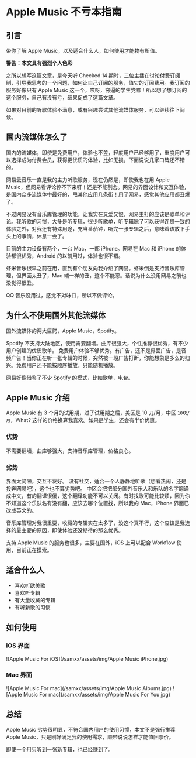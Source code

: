 # Apple Music 不亏本指南

## 引言
带你了解 Apple Music，以及适合什么人，如何使用才能物有所值。

__警告：本文具有强烈个人色彩__

之所以想写这篇文章，是今天听 Checked 14 期时，三位主播在讨论付费订阅制，引导我思考的一个问题，如何让自己订阅的服务，值它的订阅费用。我订阅的服务好像只有 Apple Music 这一个，哎呀，穷逼的学生党嘛！所以想了想订阅的这个服务，自己有没有亏，结果促成了这篇文章。

如果对目前的听歌体验不满意，或有兴趣尝试其他流媒体服务，可以继续往下阅读。

## 国内流媒体怎么了
国内的流媒体，即使是免费用户，体验也不差，轻度用户已经够用了，重度用户可以选择成为付费会员，获得更优质的体验，比如无损。下面说说几家口碑还不错的。

网易云音乐一直是我的主力听歌服务，现在仍然是，即使我也在用 Apple Music，但网易看评论停不下来呀！还是不能割舍。网易的界面设计和交互体验，是国内众多流媒体中最好的，甩其他应用几条街！用了网易，感觉其他应用都丑爆了。

不过网易没有音乐库管理的功能，让我实在又爱又恨，网易主打的应该是歌单和评论。我听歌的习惯，大多是听专辑，很少听歌单，听专辑除了可以获得连贯一致的体验之外，对我还有特殊用途，充当番茄钟，听完一张专辑之后，意味着该放下手头上的事情，休息一会了。

目前的主力设备有两个，一台 Mac，一部 iPhone。网易在 Mac 和 iPhone 的体验都很优秀，Android 的以前用过，体验也很不错。

虾米音乐很早之前在用，直到有个朋友向我介绍了网易。虾米倒是支持音乐库管理，但界面太丑了，Mac 端一样的丑，这个不能忍。话说为什么没用网易之前也没觉得很丑。

QQ 音乐没用过，感觉不对味口，所以不做评论。

## 为什么不使用国外其他流媒体
国外流媒体的两大巨鳄，Apple Music，Spotify。

Spotify 不支持大陆地区，使用需要翻墙。曲库很强大，个性推荐很优秀，有不少用户创建的优质歌单。
免费用户体验不够优秀。有广告，还不是界面广告，是音频广告！当你正在听一张专辑的时候，突然被一段广告打断，你能想象是多么的扫兴。免费用户还不能按顺序播放，只能随机播放。

网易好像借鉴了不少 Spotify 的模式，比如歌单，电台。

## Apple Music 介绍
Apple Music 有 3 个月的试用期，过了试用期之后，美区是 10 刀/月，中区 `10块/月`，What? 这样的价格换算我喜欢。如果是学生，还会有半价优惠。

### 优势
不需要翻墙，曲库够强大，支持音乐库管理，价格良心。

### 劣势 
界面太简陋，交互不友好。
没有社交，适合一个人静静地听歌（想看热闹，还是投奔网易吧），这个也不算劣势吧。
中区会把把部分国外音乐人和乐队的名字翻译成中文，有的翻译很傻，这个翻译功能不可以关闭。有时找歌可能比较烦，因为你不知道这个乐队名有没有翻，应该去哪个位置找，所以我的 Mac，iPhone 界面已改成英文的。

音乐库管理对我很重要，收藏的专辑实在太多了，没这个真不行，这个应该是我选择的最主要的原因，即使体验还没期待的那么优秀。

支持 Apple Music 的服务也很多，主要在国外，iOS 上可以配合 Workflow 使用，目前正在摸索。

## 适合什么人
- 喜欢听欧美歌
- 喜欢听专辑
- 有大量收藏的专辑
- 有听新歌的习惯

## 如何使用

### iOS 界面
![Apple Music For iOS](/samxx/assets/img/Apple Music iPhone.jpg)

### Mac 界面
![Apple Music For mac](/samxx/assets/img/Apple Music Albums.jpg)
![Apple Music For mac](/samxx/assets/img/Apple Music For You.jpg)

## 总结
Apple Music 劣势很明显，不符合国内用户的使用习惯，本文不是强行推荐 Apple Music，只是刚好满足我的使用需求，顺带说说怎样才能值回票价。

即使一个月只听到一张新专辑，也已经赚到了。




